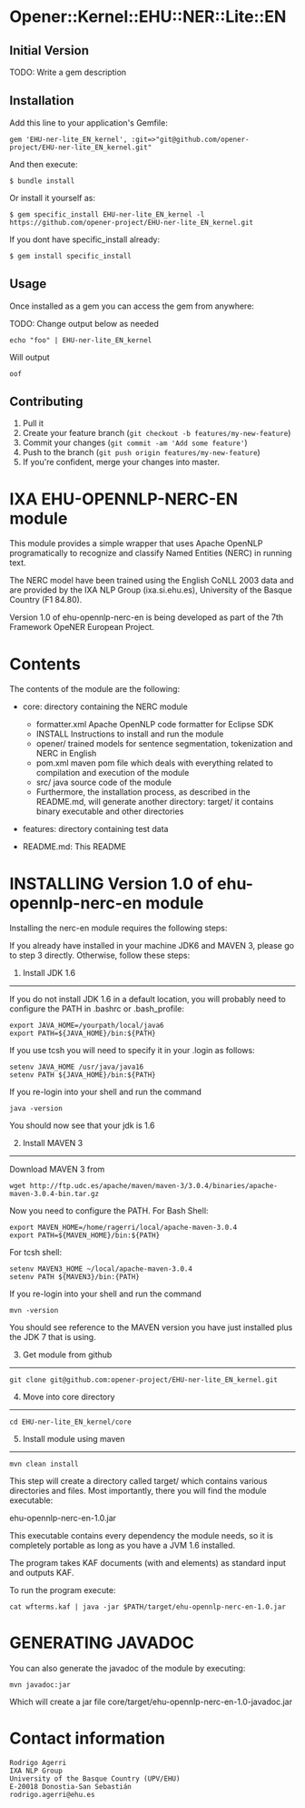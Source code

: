 # Opener::Kernel::EHU::NER::Lite::EN

## Initial Version

TODO: Write a gem description

## Installation

Add this line to your application's Gemfile:

    gem 'EHU-ner-lite_EN_kernel', :git=>"git@github.com/opener-project/EHU-ner-lite_EN_kernel.git"

And then execute:

    $ bundle install

Or install it yourself as:

    $ gem specific_install EHU-ner-lite_EN_kernel -l https://github.com/opener-project/EHU-ner-lite_EN_kernel.git


If you dont have specific_install already:

    $ gem install specific_install

## Usage

Once installed as a gem you can access the gem from anywhere:


TODO: Change output below as needed
````shell
echo "foo" | EHU-ner-lite_EN_kernel
````

Will output

````
oof
````

## Contributing

1. Pull it
2. Create your feature branch (`git checkout -b features/my-new-feature`)
3. Commit your changes (`git commit -am 'Add some feature'`)
4. Push to the branch (`git push origin features/my-new-feature`)
5. If you're confident, merge your changes into master.

IXA EHU-OPENNLP-NERC-EN module
==================

This module provides a simple wrapper that uses Apache OpenNLP
programatically to recognize and classify Named Entities (NERC)
in running text.

The NERC model have been trained using the English CoNLL 2003 data and are provided
by the IXA NLP Group (ixa.si.ehu.es), University of the Basque Country (F1 84.80).

Version 1.0 of ehu-opennlp-nerc-en is being developed as part of the 7th Framework OpeNER European Project.


Contents
========

The contents of the module are the following:

- core: directory containing the NERC module

    + formatter.xml           Apache OpenNLP code formatter for Eclipse SDK
    + INSTALL                 Instructions to install and run the module
    + opener/                 trained models for sentence segmentation, tokenization and NERC in English
    + pom.xml                 maven pom file which deals with everything related to compilation and execution of the module
    + src/                    java source code of the module
    + Furthermore, the installation process, as described in the README.md, will generate another directory:
    target/                 it contains binary executable and other directories

- features: directory containing test data
- README.md: This README


INSTALLING Version 1.0 of ehu-opennlp-nerc-en module
=======================================================

Installing the nerc-en module requires the following steps:

If you already have installed in your machine JDK6 and MAVEN 3, please go to step 3
directly. Otherwise, follow these steps:

1. Install JDK 1.6
-------------------

If you do not install JDK 1.6 in a default location, you will probably need to configure the PATH in .bashrc or .bash_profile:

````shell
export JAVA_HOME=/yourpath/local/java6
export PATH=${JAVA_HOME}/bin:${PATH}
````

If you use tcsh you will need to specify it in your .login as follows:

````shell
setenv JAVA_HOME /usr/java/java16
setenv PATH ${JAVA_HOME}/bin:${PATH}
````

If you re-login into your shell and run the command

````shell
java -version
````

You should now see that your jdk is 1.6

2. Install MAVEN 3
------------------

Download MAVEN 3 from

````shell
wget http://ftp.udc.es/apache/maven/maven-3/3.0.4/binaries/apache-maven-3.0.4-bin.tar.gz
````

Now you need to configure the PATH. For Bash Shell:

````shell
export MAVEN_HOME=/home/ragerri/local/apache-maven-3.0.4
export PATH=${MAVEN_HOME}/bin:${PATH}
````

For tcsh shell:

````shell
setenv MAVEN3_HOME ~/local/apache-maven-3.0.4
setenv PATH ${MAVEN3}/bin:{PATH}
````

If you re-login into your shell and run the command

````shell
mvn -version
````

You should see reference to the MAVEN version you have just installed plus the JDK 7 that is using.

3. Get module from github
-------------------------

````shell
git clone git@github.com:opener-project/EHU-ner-lite_EN_kernel.git
````

4. Move into core directory
---------------------------

````shell
cd EHU-ner-lite_EN_kernel/core
````

5. Install module using maven
-----------------------------

````shell
mvn clean install
````

This step will create a directory called target/ which contains various directories and files.
Most importantly, there you will find the module executable:

ehu-opennlp-nerc-en-1.0.jar

This executable contains every dependency the module needs, so it is completely portable as long
as you have a JVM 1.6 installed.

The program takes KAF documents (with <wf> and <term> elements) as standard input and outputs KAF.

To run the program execute:

````shell
cat wfterms.kaf | java -jar $PATH/target/ehu-opennlp-nerc-en-1.0.jar
````

GENERATING JAVADOC
==================

You can also generate the javadoc of the module by executing:

````shell
mvn javadoc:jar
````

Which will create a jar file core/target/ehu-opennlp-nerc-en-1.0-javadoc.jar



Contact information
===================

````shell
Rodrigo Agerri
IXA NLP Group
University of the Basque Country (UPV/EHU)
E-20018 Donostia-San Sebastián
rodrigo.agerri@ehu.es
````








